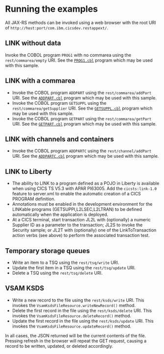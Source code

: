 Running the examples
====================

All JAX-RS methods can be invoked using a web browser with the root URI of `http://host:port/com.ibm.cicsdev.restappext/`.

## LINK without data

Invoke the COBOL program `PROG1` with no commarea using the `rest/commarea/empty` URI. See the [`PROG1.cbl`](src/Cobol/PROG1.cbl) program
which may be used with this sample.


## LINK with a commarea

* Invoke the COBOL program `ADDPART` using the `rest/commarea/addPart` URI. See the [`ADDPART.cbl`](src/Cobol/ADDPART.cbl) program which
may be used with this sample.
* Invoke the COBOL program `GETSUPPL` using the `rest/commarea/getSupplier` URI. See the [`GETSUPPL.cbl`](src/Cobol/GETSUPPL.cbl) program which
may be used with this sample.
* Invoke the COBOL program `GETPART` using the `rest/commarea/getPart` URI. See the [`GETPART.cbl`](src/Cobol/GETPART.cbl) program which
may be used with this sample.

## LINK with channels and containers

* Invoke the COBOL program `ADDPARTC` using the `rest/channel/addPart` URI. See the [`ADDPARTC.cbl`](src/Cobol/ADDPARTC.cbl) program which
may be used with this sample.

## LINK to Liberty

* The ability to LINK to a program defined as a POJO in Liberty is available when using CICS TS V5.3 with APAR PI63005. Add the `cicsts:link-1.0`
feature to server.xml to enable the automatic creation of a CICS PROGRAM definition.
* Annotations must be enabled in the development environment for the LINKable programs (GETSUPPI,L2LSEC,L2LTRAN) to be defined automatically when the application is deployed.
* At a CICS terminal, start transaction JL2L with (optionally) a numeric Supplier ID as a parameter to the transaction; JL2S to invoke the Security sample; or JL2T with (optionally) one of the LinkToTransaction action verbs (see above) to perform the associated transaction test.

## Temporary storage queues

* Write an item to a TSQ using the `rest/tsq/write` URI.
* Update the first item in a TSQ using the `rest/tsq/update` URI.
* Delete a TSQ using the `rest/tsq/delete` URI.


## VSAM KSDS

* Write a new record to the file using the `rest/ksds/write` URI. This invokes the `VsamKsdsFileResource.writeNewRecord()` method.
* Delete the first record in the file using the `rest/ksds/delete` URI. This invokes the `VsamKsdsFileResource.deleteRecord()` method.
* Update the first record in the file using the `rest/ksds/update` URI. This invokes the `VsamKsdsFileResource.updateRecord()` method.

In all cases, the JSON returned will be the current contents of the file. Pressing refresh in the browser will repeat the GET request,
causing a record to be written, updated, or deleted accordingly.
